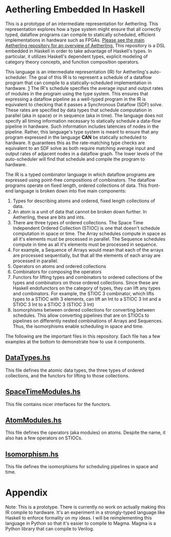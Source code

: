 # Aetherling Embedded In Haskell

This is a prototype of an intermediate representation for Aetherling. This representation explores how a type system might ensure that all correctly typed, dataflow programs can compile to statically scheduled, efficient implementations in hardware such as FPGAs. [Please see the main Aetherling repository for an overview of Aetherling.](https://github.com/David-Durst/aetherling) This repository is a DSL embedded in Haskell in order to take advantage of Haskell's types. In particular, it utilizes Haskell's dependent types, explicit modeling of category theory concepts, and function composition operators.

This language is an intermediate representation (IR) for Aetherling's auto-scheduler. The goal of this IR is to represent a schedule of a dataflow program that can compile to a statically-scheduled implementation in hardware. [1](https://github.com/David-Durst/embeddedHaskellAetherling#appendix) The IR's schedule specifies the average input and output rates of modules in the program using the type system. This ensures that expressing a dataflow pipeline as a well-typed program in the IR is equivalent to checking that it passes a Synchronous Dataflow (SDF) solve. These rates are specified by data types that schedule computation in parallel (aka in space) or in sequence (aka in time). The language does not specify all timing information necessary to statically schedule a data-flow pipeline in hardware. Such information includes latencies of nodes in the pipeline. Rather, this language's type system is meant to ensure that any program expressed in the language **CAN** be statically scheduled to hardware. It guarantees this as the rate-matching type checks are equivalent to an SDF solve as both require matching average input and output rates of adjacent nodes in a dataflow graph. The lower levels of the auto-scheduler will find that schedule and compile the program to hardware.

The IR is a typed combinator language in which dataflow programs are expressed using point-free compositions of combinators. The dataflow programs operate on fixed length, ordered collections of data. This front-end language is broken down into five main components: 
1. Types for describing atoms and ordered, fixed length collections of data. 
  1. An atom is a unit of data that cannot be broken down further. In Aetherling, these are bits and ints.
  1. There are three types of ordered collections. The Space Time Independent Ordered Collection (STIOC) is one that doesn't schedule computation in space or time. The Array schedules compute in space as all it's elements must be processed in parallel. The Sequence schedules compute in time as all it's elements must be processed in sequence.
  2. For example, a Sequence of Arrays would mean that each of the arrays are processed sequentially, but that all the elements of each array are processed in parallel.
2. Operators on atoms and ordered collections
2. Combinators for composing the operators
3. Functors for lifting types and combinators to ordered collections of the types and combinators on those ordered collections. Since these are Haskell endofunctors on the category of types, they can lift any types and combinators. For example, the STIOC 3 combinator, which lifts types to a STIOC with 3 elements, can lift an Int to a STIOC 3 Int and a STIOC 3 Int to a STIOC 3 (STIOC 3 Int)
4. Isomorphisms between ordered collections for converting between schedules. This allow converting pipelines that are on STIOCs to pipelines on differently nested combinations of Arrays and Sequences. Thus, the isomorphisms enable scheduling in space and time.


The following are the important files in this repository. Each file has a few examples at the bottom to demonstrate how to use it components.

## [DataTypes.hs](https://github.com/David-Durst/embeddedHaskellAetherling/blob/master/src/DataTypes.hs)
This file defines the atomic data types, the three types of ordered collections, and the functors for lifting to those collections.

## [SpaceTimeModules.hs](https://github.com/David-Durst/embeddedHaskellAetherling/blob/master/src/SpaceTimeModules.hs) 
This file contains nicer interfaces for the functors.

## [AtomModules.hs](https://github.com/David-Durst/embeddedHaskellAetherling/blob/master/src/AtomModules.hs)
This file defines the operators (aka modules) on atoms. Despite the name, it also has a few operators on STIOCs.

## [Isomorphism.hs](https://github.com/David-Durst/embeddedHaskellAetherling/blob/master/src/Isomorphism.hs)
This file defines the isomorphisms for scheduling pipelines in space and time.

# Appendix
Note: This is a prototype. There is currently no work on actually making this IR compile to hardware. It's an experiment in a strongly-typed language like Haskell to enforce formality on my ideas. I will be reimplementing this language in Python so that it's easier to compile to Magma. Magma is a Python library that can compile to Verilog.

